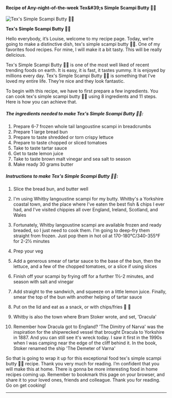             

#### Recipe of Any-night-of-the-week Tex&amp;#39;s Simple Scampi Butty 🐠🍞

![Tex's Simple Scampi Butty 🐠🍞](https://img-global.cpcdn.com/recipes/bc31bb5b20855ab1/751x532cq70/texs-simple-scampi-butty-%f0%9f%90%a0%f0%9f%8d%9e-recipe-main-photo.jpg)

**Tex's Simple Scampi Butty 🐠🍞**

Hello everybody, it’s Louise, welcome to my recipe page. Today, we’re going to make a distinctive dish, tex's simple scampi butty 🐠🍞. One of my favorites food recipes. For mine, I will make it a bit tasty. This will be really delicious.

Tex's Simple Scampi Butty 🐠🍞 is one of the most well liked of recent trending foods on earth. It is easy, it is fast, it tastes yummy. It is enjoyed by millions every day. Tex's Simple Scampi Butty 🐠🍞 is something that I’ve loved my entire life. They’re nice and they look fantastic.

To begin with this recipe, we have to first prepare a few ingredients. You can cook tex's simple scampi butty 🐠🍞 using 8 ingredients and 11 steps. Here is how you can achieve that.

##### The ingredients needed to make Tex's Simple Scampi Butty 🐠🍞:

1.  Prepare 6-7 frozen whole tail langoustine scampi in breadcrumbs
2.  Prepare 1 large bread bun
3.  Prepare to taste shredded or torn crispy lettuce
4.  Prepare to taste chopped or sliced tomatoes
5.  Take to taste tartar sauce
6.  Get to taste lemon juice
7.  Take to taste brown malt vinegar and sea salt to season
8.  Make ready 30 grams butter

##### Instructions to make Tex's Simple Scampi Butty 🐠🍞:

1.  Slice the bread bun, and butter well
2.  I'm using Whitby langoustine scampi for my butty. Whitby's a Yorkshire coastal town, and the place where I've eaten the best fish & chips I ever had, and I've visited chippies all over England, Ireland, Scotland, and Wales
3.  Fortunately, Whitby langoustine scampi are available frozen and ready breaded, so I just need to cook them. I'm going to deep-fry them straight from frozen. Just pop them in hot oil at 170-180°C/340-355°F for 2-2½ minutes
4.  Prep your veg
5.  Add a generous smear of tartar sauce to the base of the bun, then the lettuce, and a few of the chopped tomatoes, or a slice if using slices

7.  Finish off your scampi by frying off for a further 1½-2 minutes, and season with salt and vinegar
8.  Add straight to the sandwich, and squeeze on a little lemon juice. Finally, smear the top of the bun with another helping of tartar sauce
9.  Put on the lid and eat as a snack, or with chips/fries 🐠 🍟
10.  Whitby is also the town where Bram Stoker wrote, and set, 'Dracula'
11.  Remember how Dracula got to England? 'The Dimitry of Narva' was the inspiration for the shipwrecked vessel that brought Dracula to Yorkshire in 1887. And you can still see it's wreck today. I saw it first in the 1990s when I was camping near the edge of the cliff behind it. In the book, Stoker renamed the ship 'The Demeter of Varna'

So that is going to wrap it up for this exceptional food tex's simple scampi butty 🐠🍞 recipe. Thank you very much for reading. I’m confident that you will make this at home. There is gonna be more interesting food in home recipes coming up. Remember to bookmark this page on your browser, and share it to your loved ones, friends and colleague. Thank you for reading. Go on get cooking!

* * *